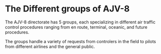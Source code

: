 # The Different groups of AJV-8
The AJV-8 directorate has 5 groups, each specializing in different air traffic control procedures ranging from en route, terminal, oceanic, and future procedures.

The groups handle a variety of requests from controlers in the field to pilots from different airlines and the general public.